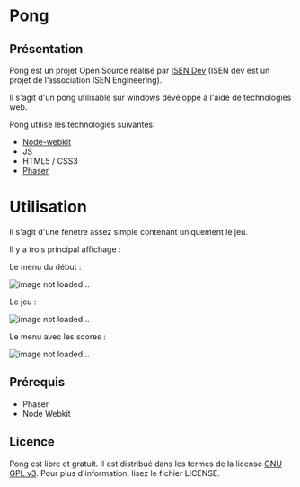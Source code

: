 Pong
========

## Présentation


Pong est un projet Open Source réalisé par [ISEN Dev](http://isendev.tumblr.com/) (ISEN dev est un projet de l’association ISEN Engineering).

Il s'agit d'un pong utilisable sur windows dévéloppé à l'aide de technologies web.

Pong utilise les technologies suivantes:

* [Node-webkit](https://github.com/rogerwang/node-webkit)
* JS
* HTML5 / CSS3
* [Phaser](http://phaser.io/)

# Utilisation

Il s'agit d'une fenetre assez simple contenant uniquement le jeu.

Il y a trois principal affichage :

Le menu du début : 

  ![image not loaded...](http://img.myzupics.com/ab/mg5.jpg)
  
  
Le jeu : 

  ![image not loaded...](http://img.myzupics.com/ab/6ar.jpg)
  
  
Le menu avec les scores : 

  ![image not loaded...](http://img.myzupics.com/ab/n8i.jpg)



## Prérequis

* Phaser
* Node Webkit

## Licence

Pong est libre et gratuit. Il est distribué dans les termes de la license [GNU GPL v3](http://www.gnu.org/licenses/gpl.html). Pour plus d'information, lisez le fichier LICENSE.







